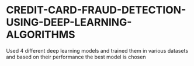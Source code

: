 # CREDIT-CARD-FRAUD-DETECTION-USING-DEEP-LEARNING-ALGORITHMS
Used 4 different deep learning models and trained them in various datasets and based on their performance the best model is chosen 
